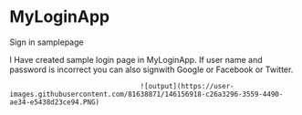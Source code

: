 # MyLoginApp
Sign in samplepage

I Have created sample login page in MyLoginApp. If user name and password is incorrect you can also signwith Google or Facebook or Twitter.



                                    ![output](https://user-images.githubusercontent.com/81638871/146156918-c26a3296-3559-4490-ae34-e5438d23ce94.PNG)
